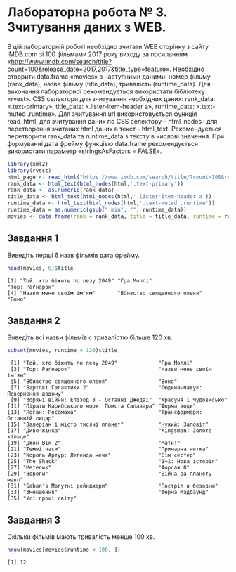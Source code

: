 # Лабораторна робота № 3. Зчитування даних з WEB. 
В цій лабораторній роботі необхідно зчитати WEB сторінку з сайту IMDB.com зі 100 фільмами 2017 року виходу за посиланням «http://www.imdb.com/search/title?count=100&release_date=2017,2017&title_type=feature». 
Необхідно створити data.frame «movies» з наступними даними: номер фільму (rank_data), назва фільму (title_data), тривалість (runtime_data). Для виконання лабораторної рекомендується використати бібліотеку «rvest». CSS селектори для зчитування необхідних даних: rank_data: «.text-primary», title_data: «.lister-item-header a», runtime_data: «.text-muted .runtime». Для зчитування url використовується функція read_html, для зчитування даних по CSS селектору – html_nodes і для перетворення зчитаних html даних в текст - html_text. Рекомендується перетворити rank_data та runtime_data з тексту в числові значення. При формуванні дата фрейму функцією data.frame рекомендується використати параметр «stringsAsFactors = FALSE».
```r
library(xml2)
library(rvest)
html_page <- read_html("https://www.imdb.com/search/title/?count=100&release_date=2017,2017&title_type=feature")
rank_data <- html_text(html_nodes(html,'.text-primary'))
rank_data <- as.numeric(rank_data)
title_data <- html_text(html_nodes(html,'.lister-item-header a'))
runtime_data <- html_text(html_nodes(html,'.text-muted .runtime'))
runtime_data = as.numeric(gsub(" min", "", runtime_data))
movies <- data.frame(rank = rank_data, title = title_data, runtime = runtime_data, stringsAsFactors = FALSE)
```
## Завдання 1
Виведіть перші 6 назв фільмів дата фрейму.
```r
head(movies, 6)$title
```
```
[1] "Той, хто біжить по лезу 2049" "Гра Моллі"                    "Тор: Раґнарок"               
[4] "Назви мене своїм ім'ям"       "Вбивство священного оленя"    "Воно"   
```
## Завдання 2
Виведіть всі назви фільмів с тривалістю більше 120 хв.
```r
subset(movies, runtime > 120)$title
```
```
 [1] "Той, хто біжить по лезу 2049"             "Гра Моллі"                               
 [3] "Тор: Раґнарок"                            "Назви мене своїм ім'ям"                  
 [5] "Вбивство священного оленя"                "Воно"                                    
 [7] "Вартові Галактики 2"                      "Людина-павук: Повернення додому"         
 [9] "Зоряні війни: Епізод 8 - Останні Джедаї"  "Красуня і Чудовисько"                    
[11] "Пірати Карибського моря: Помста Салазара" "Форма води"                              
[13] "Логан: Росомаха"                          "Трансформери: Останній лицар"            
[15] "Валеріан і місто тисячі планет"           "Чужий: Заповіт"                          
[17] "Диво-жінка"                               "Kingsman: Золоте кільце"                 
[19] "Джон Вік 2"                               "Мати!"                                   
[21] "Темні часи"                               "Примарна нитка"                          
[23] "Король Артур: Легенда меча"               "Сім сестер"                              
[25] "The Shack"                                "1+1: Нова історія"                       
[27] "Метелик"                                  "Форсаж 8"                                
[29] "Вороги"                                   "Війна за планету мавп"                   
[31] "Saban's Могутні рейнджери"                "Постріл в безодню"                       
[33] "Зменшення"                                "Ферма Мадбаунд"                          
[35] "Усі гроші світу" 
```
## Завдання 3
Скільки фільмів мають тривалість менше 100 хв.
```r
nrow(movies[movies$runtime < 100, ])
```
```
[1] 12
```
